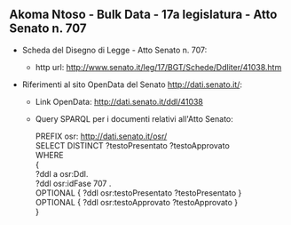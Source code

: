 ## Akoma Ntoso - Bulk Data - 17a legislatura - Atto Senato n. 707 ##

* Scheda del Disegno di Legge - Atto Senato n. 707:
	* http url: http://www.senato.it/leg/17/BGT/Schede/Ddliter/41038.htm

* Riferimenti al sito OpenData del Senato http://dati.senato.it/:
	* Link OpenData: http://dati.senato.it/ddl/41038
	* Query SPARQL per i documenti relativi all'Atto Senato:

        PREFIX osr: <http://dati.senato.it/osr/>  
		SELECT DISTINCT ?testoPresentato ?testoApprovato  
		WHERE  
		{  
		    ?ddl a osr:Ddl.  
		    ?ddl osr:idFase 707 .  
		    OPTIONAL { ?ddl osr:testoPresentato ?testoPresentato }  
		    OPTIONAL { ?ddl osr:testoApprovato ?testoApprovato }  
		}
		